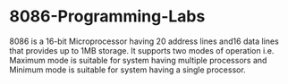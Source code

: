 # 8086-Programming-Labs
 8086 is a 16-bit Microprocessor having 20 address lines and16 data lines that provides up to 1MB storage. It supports two modes of operation i.e. Maximum mode is suitable for system having multiple processors and Minimum mode is suitable for system having a single processor.
